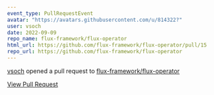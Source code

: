 ```yaml
---
event_type: PullRequestEvent
avatar: "https://avatars.githubusercontent.com/u/814322?"
user: vsoch
date: 2022-09-09
repo_name: flux-framework/flux-operator
html_url: https://github.com/flux-framework/flux-operator/pull/15
repo_url: https://github.com/flux-framework/flux-operator
---
```


<a href='https://github.com/vsoch' target='_blank'>vsoch</a> opened a pull request to <a href='https://github.com/flux-framework/flux-operator' target='_blank'>flux-framework/flux-operator</a>

<a href='https://github.com/flux-framework/flux-operator/pull/15' target='_blank'>View Pull Request</a>